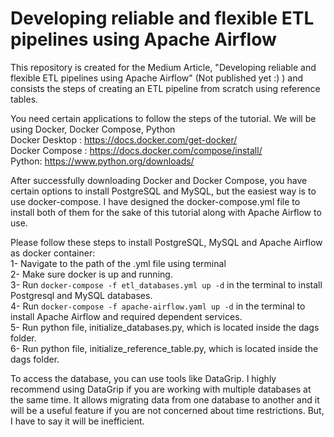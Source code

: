 # Developing reliable and flexible ETL pipelines using Apache Airflow
This repository is created for the Medium Article, "Developing reliable and flexible ETL pipelines using Apache Airflow" (Not published yet :) ) and consists the steps of creating an ETL pipeline from scratch using reference tables.

You need certain applications to follow the steps of the tutorial. We will be using Docker, Docker Compose, Python \
Docker Desktop : https://docs.docker.com/get-docker/ \
Docker Compose : https://docs.docker.com/compose/install/ \
Python: https://www.python.org/downloads/

After successfully downloading Docker and Docker Compose, you have certain options to install PostgreSQL and MySQL, but the easiest way is to use docker-compose. I have designed the docker-compose.yml file to install both of them for the sake of this tutorial along with Apache Airflow to use.

Please follow these steps to install PostgreSQL, MySQL and Apache Airflow as docker container: \
1- Navigate to the path of the .yml file using terminal \
2- Make sure docker is up and running.\
3- Run `docker-compose -f etl_databases.yml up -d` in the terminal to install Postgresql and MySQL databases. \
4- Run `docker-compose -f apache-airflow.yaml up -d` in the terminal to install Apache Airflow and required dependent services. \
5- Run python file, initialize_databases.py, which is located inside the dags folder. \
6- Run python file, initialize_reference_table.py, which is located inside the dags folder. 


To access the database, you can use tools like DataGrip. I highly recommend using DataGrip if you are working with multiple databases at the same time. It allows migrating data from one database to another and it will be a useful feature if you are not concerned about time restrictions. But, I have to say it will be inefficient.

